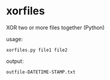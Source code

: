 # xorfiles
XOR two or more files together (Python)

usage:
```
xorfiles.py file1 file2 
```
output:
```
outfile-DATETIME-STAMP.txt
```


